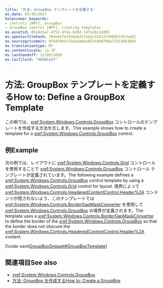 ```yaml
---
title: '方法: GroupBox テンプレートを定義する'
ms.date: 03/30/2017
helpviewer_keywords:
- controls [WPF], GroupBox
- GroupBox control [WPF], creating templates
ms.assetid: 85a4d1a7-4753-4f4a-b26d-14fa10c1ddb5
ms.openlocfilehash: f04e4a7e3feb4bd7c5dac1b4127d48923fb7ea62
ms.sourcegitcommit: 9f6df084c53a3da0ea657ed0d708a72213683084
ms.translationtype: MT
ms.contentlocale: ja-JP
ms.lasthandoff: 12/09/2020
ms.locfileid: "96985147"
---
```

# <a name="how-to-define-a-groupbox-template"></a><span data-ttu-id="d112e-102">方法: GroupBox テンプレートを定義する</span><span class="sxs-lookup"><span data-stu-id="d112e-102">How to: Define a GroupBox Template</span></span>

<span data-ttu-id="d112e-103">この例では、<xref:System.Windows.Controls.GroupBox> コントロールのテンプレートを作成する方法を示します。</span><span class="sxs-lookup"><span data-stu-id="d112e-103">This example shows how to create a template for a <xref:System.Windows.Controls.GroupBox> control.</span></span>  
  
## <a name="example"></a><span data-ttu-id="d112e-104">例</span><span class="sxs-lookup"><span data-stu-id="d112e-104">Example</span></span>  

 <span data-ttu-id="d112e-105">次の例では、レイアウトに <xref:System.Windows.Controls.Grid> コントロールを使用することで <xref:System.Windows.Controls.GroupBox> コントロール テンプレートが定義されています。</span><span class="sxs-lookup"><span data-stu-id="d112e-105">The following example defines a <xref:System.Windows.Controls.GroupBox> control template by using a <xref:System.Windows.Controls.Grid> control for layout.</span></span> <span data-ttu-id="d112e-106">境界によって <xref:System.Windows.Controls.HeaderedContentControl.Header%2A> コンテンツが隠されないよう、このテンプレートでは <xref:System.Windows.Controls.BorderGapMaskConverter> を使用して <xref:System.Windows.Controls.GroupBox> の境界が定義されます。</span><span class="sxs-lookup"><span data-stu-id="d112e-106">The template uses a <xref:System.Windows.Controls.BorderGapMaskConverter> to define the border of the <xref:System.Windows.Controls.GroupBox> so that the border does not obscure the <xref:System.Windows.Controls.HeaderedContentControl.Header%2A> content.</span></span>  
  
 [!code-xaml[GroupBoxSnippet#GroupBoxTemplate](~/samples/snippets/csharp/VS_Snippets_Wpf/GroupBoxSnippet/CS/Window1.xaml#groupboxtemplate)]  
  
## <a name="see-also"></a><span data-ttu-id="d112e-107">関連項目</span><span class="sxs-lookup"><span data-stu-id="d112e-107">See also</span></span>

- <xref:System.Windows.Controls.GroupBox>
- <span data-ttu-id="d112e-108">[方法: GroupBox を作成する](/previous-versions/dotnet/netframework-3.5/ms748321(v=vs.90))</span><span class="sxs-lookup"><span data-stu-id="d112e-108">[How to: Create a GroupBox](/previous-versions/dotnet/netframework-3.5/ms748321(v=vs.90))</span></span>
